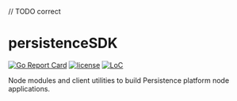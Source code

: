 // TODO correct
# persistenceSDK

[![Go Report Card](https://goreportcard.com/badge/github.com/AssetMantle/modules)](https://goreportcard.com/report/github.com/AssetMantle/modules)
[![license](https://img.shields.io/github/license/AssetMantle/modules.svg)](https://github.com/AssetMantle/modules/blob/master/LICENSE)
[![LoC](https://tokei.rs/b1/github/AssetMantle/modules)](https://github.com/AssetMantle/modules)

Node modules and client utilities to build Persistence platform node applications.

